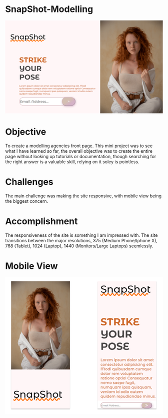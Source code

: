 # SnapShot-Modelling
![](desktopview.png)

# Objective
To create a modelling agencies front page. This mini project was to see what I have learned so far, the overall objective was to create the entire page without looking up tutorials or documentation, though searching for the right answer is a valuable skill, relying on it soley is pointless.

# Challenges
The main challenge was making the site responsive, with mobile view being the biggest concern.

# Accomplishment
The responsiveness of the site is something I am impressed with. The site transitions between the major resolutions, 375 (Medium Phone/Iphone X), 768 (Tablet), 1024 (Laptop), 1440 (Monitors/Large Laptops) seemlessly.

# Mobile View
![](mobileview.png)
